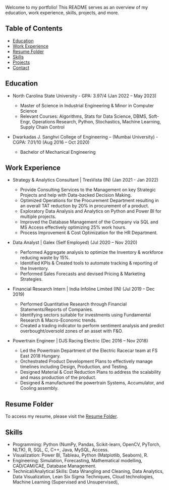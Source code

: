 

Welcome to my portfolio! This README serves as an overview of my education, work experience, skills, projects, and more.

## Table of Contents
- [Education](#education)
- [Work Experience](#work-experience)
- [Resume Folder](#resume-folder)
- [Skills](#skills)
- [Projects](#projects)
- [Contact](#contact)

## Education
- North Carolina State University - GPA: 3.97/4 (Jan 2022 – May 2023)
  - Master of Science in Industrial Engineering & Minor in Computer Science
  - Relevant Courses: Algorithms, Stats for Data Science, DBMS, Soft-Engr, Operations Research, Python, Stochastics, Machine Learning, Supply Chain Control

- Dwarkadas J. Sanghvi College of Engineering – (Mumbai University) - CGPA: 7.01/10 (Aug 2016 – Oct 2020)
  - Bachelor of Mechanical Engineering

## Work Experience
- Strategy & Analytics Consultant | TresVista (IN) (Jan 2021 - Jan 2022)
  - Provide Consulting Services to the Management on key Strategic Projects and help with Data-backed Decision Making.
  - Optimized Operations for the Procurement Department resulting in an overall TAT reduction by 20% in procurement of a product.
  - Exploratory Data Analysis and Analytics on Python and Power BI for multiple projects.
  - Improved the Database Management of the Company via SQL and MS Access effectively optimizing 25% work hours.
  - Process Improvement & Cost Optimization for the HR Department.

- Data Analyst | Galex (Self Employed) (Jul 2020 – Nov 2020)
  - Performed Aggregate analysis to optimize the Inventory & workforce reducing waste by 15%.
  - Identified KPIs & Created tools to automate tracking & reporting of the Inventory.
  - Performed Sales Forecasts and devised Pricing & Marketing Strategies.

- Financial Research Intern | India Infoline Limited (IN) (Jul 2019 – Dec 2019)
  - Performed Quantitative Research through Financial Statements/Reports of Companies.
  - Identifying sectors suitable for investments using Fundamental Research & Macro-Economic trends.
  - Created a trading indicator to perform sentiment analysis and predict overbought/oversold zones of an asset with F&O.

- Powertrain Engineer | DJS Racing Electric (Dec 2016 – Nov 2018)
  - Led the Powertrain Department of the Electric Racecar team at FS East 2018 Hungary.
  - Orchestrated Product Development Plans to effectively manage timelines including Design, Production, and Testing.
  - Designed Material & Cost Reduction Plans to address the scalability and mass production of the product.
  - Designed & manufactured the powertrain Systems, Accumulator, and Cooling assembly.

## Resume Folder
To access my resume, please visit the [Resume Folder](https://github.com/guptabhishek785/resume).

## Skills
- Programming: Python (NumPy, Pandas, Scikit-learn, OpenCV, PyTorch, NLTK), R, SQL, C, C++, Java, MySQL, Access.
- Visualization: Power BI, Tableau, Python (Matplotlib, Seaborn), R.
- Engineering: Simulation, Forecasting, Mathematical modelling, CAD/CAM/CAE, Database Management.
- Technical/Analytical Skills: Data Wrangling and Cleaning, Data Analytics, Data Visualization, Lean Six Sigma Techniques, Cloud technologies, Machine Learning (Supervised and Unsupervised),
